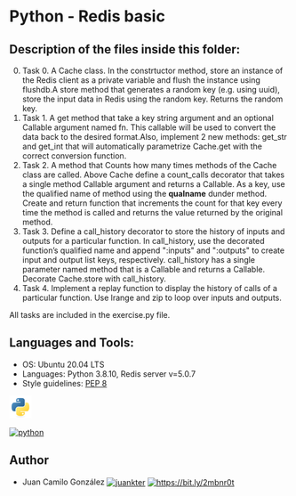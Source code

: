 # Python - Redis basic

## Description of the files inside this folder:

0. Task 0. A Cache class. In the constrtuctor method, store an instance of the Redis client as a private variable and flush the instance using flushdb.A store method that generates a random key (e.g. using uuid), store the input data in Redis using the random key. Returns the random key.
1. Task 1. A get method that take a key string argument and an optional Callable argument named fn. This callable will be used to convert the data back to the desired format.Also, implement 2 new methods: get_str and get_int that will automatically parametrize Cache.get with the correct conversion function.
2. Task 2. A method that Counts how many times methods of the Cache class are called. Above Cache define a count_calls decorator that takes a single method Callable argument and returns a Callable. As a key, use the qualified name of method using the __qualname__ dunder method. Create and return function that increments the count for that key every time the method is called and returns the value returned by the original method.
3. Task 3. Define a call_history decorator to store the history of inputs and outputs for a particular function. In call_history, use the decorated function’s qualified name and append ":inputs" and ":outputs" to create input and output list keys, respectively. call_history has a single parameter named method that is a Callable and returns a Callable. Decorate Cache.store with call_history.
4. Task 4. Implement a replay function to display the history of calls of a particular function. Use lrange and zip to loop over inputs and outputs.

All tasks are included in the exercise.py file.

## Languages and Tools:

- OS: Ubuntu 20.04 LTS
- Languages: Python 3.8.10, Redis server v=5.0.7
- Style guidelines: [PEP 8](https://www.python.org/dev/peps/pep-0008/)

<p align="left"> <a href="https://www.python.org" target="_blank" rel="noreferrer"> <img src="https://raw.githubusercontent.com/devicons/devicon/master/icons/python/python-original.svg" alt="python" width="40" height="40"/> </a> </p>
<p align="left"> <a href="https://redis.io/" target="_blank" rel="noreferrer"> <img src="https://redis.com/wp-content/uploads/2021/08/redis-logo.png?&auto=webp&quality=85,75&width=500" alt="python" width="120" height="60"/> </a> </p>



## Author

- Juan Camilo González <a href="https://twitter.com/juankter" target="blank"><img align="center" src="https://raw.githubusercontent.com/rahuldkjain/github-profile-readme-generator/master/src/images/icons/Social/twitter.svg" alt="juankter" height="30" width="40" /></a>
<a href="https://bit.ly/2MBNR0t" target="blank"><img align="center" src="https://raw.githubusercontent.com/rahuldkjain/github-profile-readme-generator/master/src/images/icons/Social/linked-in-alt.svg" alt="https://bit.ly/2mbnr0t" height="30" width="40" /></a>

